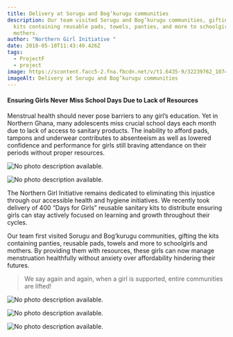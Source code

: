 ```yaml
---
title: Delivery at Sorugu and Bog’kurugu communities
description: Our team visited Sorugu and Bog’kurugu communities, gifting the
  kits containing reusable pads, towels, panties, and more to schoolgirls and
  mothers.
author: "Northern Girl Initiative "
date: 2018-05-10T11:43:49.426Z
tags:
  - ProjectF
  - project
image: https://scontent.facc5-2.fna.fbcdn.net/v/t1.6435-9/32239762_1074067436082084_3021288722827051008_n.jpg?_nc_cat=101&ccb=1-7&_nc_sid=dd63ad&_nc_ohc=uA7E-aPC6WsAX8rzB6S&_nc_ht=scontent.facc5-2.fna&oh=00_AfCjtY_uY3PLW-DOAnlvWQe0xZV4voW90otiWVHl4n48qw&oe=65E4400C
imageAlt: Delivery at Sorugu and Bog’kurugu communities
---
```



#### Ensuring Girls Never Miss School Days Due to Lack of Resources

Menstrual health should never pose barriers to any girl’s education. Yet in Northern Ghana, many adolescents miss crucial school days each month due to lack of access to sanitary products. The inability to afford pads, tampons and underwear contributes to absenteeism as well as lowered confidence and performance for girls still braving attendance on their periods without proper resources.

<!--StartFragment-->

![No photo description available.](https://scontent.facc5-1.fna.fbcdn.net/v/t1.6435-9/32247315_1074067179415443_8995541064232206336_n.jpg?_nc_cat=102&ccb=1-7&_nc_sid=dd63ad&_nc_ohc=5139RkOBGQwAX_oAKq7&_nc_ht=scontent.facc5-1.fna&oh=00_AfDb5LCYov2iLwrJ-q3sykpYiWDdrcZ1EJl3QD515gVX3w&oe=65E442B7)

<!--EndFragment-->



<!--StartFragment-->

![No photo description available.](https://scontent.facc5-2.fna.fbcdn.net/v/t1.6435-9/32266540_1074067439415417_3611457490320883712_n.jpg?_nc_cat=111&ccb=1-7&_nc_sid=dd63ad&_nc_ohc=cnVewKOQz_kAX8uz0fI&_nc_ht=scontent.facc5-2.fna&oh=00_AfCSC3xx1m1PUwWAaiFb7EP9_y2aPSrZZJw5ckeDpnuAUA&oe=65E43789)

<!--EndFragment-->



The Northern Girl Initiative remains dedicated to eliminating this injustice through our accessible health and hygiene initiatives. We recently took delivery of 400 “Days for Girls” reusable sanitary kits to distribute ensuring girls can stay actively focused on learning and growth throughout their cycles.

Our team first visited Sorugu and Bog’kurugu communities, gifting the kits containing panties, reusable pads, towels and more to schoolgirls and mothers. By providing them with resources, these girls can now manage menstruation healthfully without anxiety over affordability hindering their futures.

> We say again and again, when a girl is supported, entire communities are lifted!

<!--StartFragment-->

![No photo description available.](https://scontent.facc5-1.fna.fbcdn.net/v/t1.6435-9/32267291_1074067262748768_7685541180997632000_n.jpg?_nc_cat=102&ccb=1-7&_nc_sid=dd63ad&_nc_ohc=nWKyBehyolEAX9p0iSn&_nc_ht=scontent.facc5-1.fna&oh=00_AfBMEaNbxN9q30UhZe_C43C5olT1c7bVPyP-twJEdjVaYw&oe=65E45692)

<!--EndFragment-->

<!--StartFragment-->

![No photo description available.](https://scontent.facc5-1.fna.fbcdn.net/v/t1.6435-9/32239602_1074067276082100_2854592576688750592_n.jpg?_nc_cat=107&ccb=1-7&_nc_sid=dd63ad&_nc_ohc=e5gSogn_MkgAX9EvKfc&_nc_ht=scontent.facc5-1.fna&oh=00_AfB1LS2x8lh-J63W69bx0m8peJes8GvvUfuBeU_BAKGbvg&oe=65E434AD)

<!--EndFragment--><!--StartFragment-->

![No photo description available.](https://scontent.facc5-1.fna.fbcdn.net/v/t1.6435-9/32266457_1074067342748760_5942323000475910144_n.jpg?_nc_cat=102&ccb=1-7&_nc_sid=dd63ad&_nc_ohc=g4y6T-qYoscAX_4eIL6&_nc_ht=scontent.facc5-1.fna&oh=00_AfDlfHSRJCodCcng6Mu5Bo5kupG7HeLTHfef9Oz7xAAQOw&oe=65E43AF6)

<!--EndFragment-->